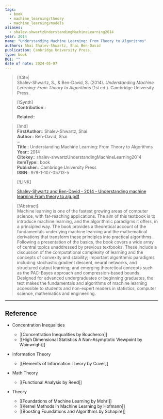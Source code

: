 ```yaml
---
tags:
  - book
  - machine_learning/theory
  - machine_learning/models
aliases:
  - shalev-shwartzUnderstandingMachineLearning2014
year: 2014
name: "Understanding Machine Learning: From Theory to Algorithms"
authors: Shai Shalev-Shwartz, Shai Ben-David
publication: Cambridge University Press.
type: book
DOI: ""
date of note: 2024-05-07
---
```


> [!Cite]  
> Shalev-Shwartz, S., & Ben-David, S. (2014). _Understanding Machine Learning: From Theory to Algorithms_ (1st ed.). Cambridge University Press.

>[!Synth]  
>**Contribution**::  
>  
>**Related**::   
>  
  
>[!md]  
> **FirstAuthor**:: Shalev-Shwartz, Shai  
> **Author**:: Ben-David, Shai  
~  
> **Title**:: Understanding Machine Learning: From Theory to Algorithms  
> **Year**:: 2014  
> **Citekey**:: shalev-shwartzUnderstandingMachineLearning2014  
> **itemType**:: book  
> **Publisher**:: Cambridge University Press  
> **ISBN**:: 978-1-107-05713-5  

> [!LINK]  
> 
> [Shalev-Shwartz and Ben-David - 2014 - Understanding machine learning From theory to alg.pdf](file:///home/lukexie/Documents/Papers/storage/VR3ERMXA/Shalev-Shwartz%20and%20Ben-David%20-%202014%20-%20Understanding%20machine%20learning%20From%20theory%20to%20alg.pdf) 
>  

> [!Abstract]  
> Machine learning is one of the fastest growing areas of computer science, with far-reaching applications. The aim of this textbook is to introduce machine learning, and the algorithmic paradigms it offers, in a principled way. The book provides a theoretical account of the fundamentals underlying machine learning and the mathematical derivations that transform these principles into practical algorithms. Following a presentation of the basics, the book covers a wide array of central topics unaddressed by previous textbooks. These include a discussion of the computational complexity of learning and the concepts of convexity and stability; important algorithmic paradigms including stochastic gradient descent, neural networks, and structured output learning; and emerging theoretical concepts such as the PAC-Bayes approach and compression-based bounds. Designed for advanced undergraduates or beginning graduates, the text makes the fundamentals and algorithms of machine learning accessible to students and non-expert readers in statistics, computer science, mathematics and engineering.  





-----
## Reference

- Concentration Inequalities
	- [[Concentration Inequalities by Boucheron]]
	- [[High Dimensional Statistics A Non-Asymptotic Viewpoint by Wainwright]]

- Information Theory
	- [[Elements of Information Theory by Cover]]

- Math Theory
	- [[Functional Analysis by Reed]]

- Theory
	- [[Foundations of Machine Learning by Mohri]]
	- [[Kernel Methods in Machine Learning by Hofmann]]
	- [[Boosting Foundations and Algorithms by Schapire]]